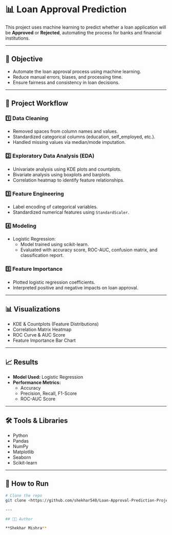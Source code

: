 # 📊 Loan Approval Prediction

This project uses machine learning to predict whether a loan application will be **Approved** or **Rejected**, automating the process for banks and financial institutions.

---

## 🚀 Objective

- Automate the loan approval process using machine learning.
- Reduce manual errors, biases, and processing time.
- Ensure fairness and consistency in loan decisions.

---

## 📌 Project Workflow

### 1️⃣ Data Cleaning
- Removed spaces from column names and values.
- Standardized categorical columns (education, self_employed, etc.).
- Handled missing values via median/mode imputation.

### 2️⃣ Exploratory Data Analysis (EDA)
- Univariate analysis using KDE plots and countplots.
- Bivariate analysis using boxplots and barplots.
- Correlation heatmap to identify feature relationships.

### 3️⃣ Feature Engineering
- Label encoding of categorical variables.
- Standardized numerical features using `StandardScaler`.

### 4️⃣ Modeling
- Logistic Regression:
  - Model trained using scikit-learn.
  - Evaluated with accuracy score, ROC-AUC, confusion matrix, and classification report.

### 5️⃣ Feature Importance
- Plotted logistic regression coefficients.
- Interpreted positive and negative impacts on loan approval.

---

## 📊 Visualizations

- KDE & Countplots (Feature Distributions)
- Correlation Matrix Heatmap
- ROC Curve & AUC Score
- Feature Importance Bar Chart

---

## 📈 Results

- **Model Used:** Logistic Regression
- **Performance Metrics:**
  - Accuracy
  - Precision, Recall, F1-Score
  - ROC-AUC Score

---

## 🛠️ Tools & Libraries

- Python
- Pandas
- NumPy
- Matplotlib
- Seaborn
- Scikit-learn

---

## 📑 How to Run

```bash
# Clone the repo
git clone <https://github.com/shekhar540/Loan-Approval-Prediction-Project>

---

## 👨‍💻 Author

**Shekhar Mishra**
